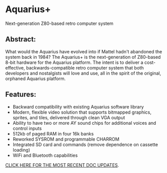 # Aquarius+
Next-generation Z80-based retro computer system

## Abstract:
What would the Aquarius have evolved into if Mattel hadn't abandoned the system back in 1984? The Aquarius+ is the next-generation of Z80-based 8-bit hardware for the Aquarius platform. The intent is to deliver a cost-effective, backwards-compatible retro computer system that both developers and nostalgists will love and use, all in the spirit of the original, orphaned Aquarius platform.

## Features:
* Backward compatibility with existing Aquarius software library
* Modern, flexible video solution that supports bitmapped graphics, sprites, and tiles, delivered through clean VGA output
* Ability to have two or more AY sound chips for additional voices and control inputs
* 512kb of paged RAM in four 16k banks
* Reworked SYSROM and programmable CHARROM
* Integrated SD card and commands (remove dependence on cassette loading)
* WiFi and Bluetooth capabilities

[CLICK HERE FOR THE MOST RECENT DOC UPDATES](SDK/docs/aquarius_plus.md).
